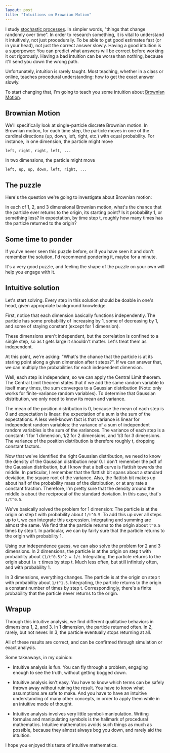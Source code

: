 ```yaml
---
layout: post
title: "Intuitions on Brownian Motion"
---
```


I study [stochastic processes](https://en.wikipedia.org/wiki/Stochastic_process).
In simpler words, "things that change randomly over time".
In order to research something, it is vital to understand it intuitively, not just procedurally.
To be able to get good estimates fast (or in your head), not just the correct answer slowly.
Having a good intuition is a superpower:
You can predict what answers will be correct before working it out rigorously.
Having a bad intuition can be worse than nothing,
because it'll send you down the wrong path.

Unfortunately, intuition is rarely taught.
Most teaching, whether in a class or online, teaches procedural understanding:
how to get the exact answer slowly.

To start changing that,
I'm going to teach you some intuition about
[Brownian Motion](https://en.wikipedia.org/wiki/Brownian_motion).

## Brownian Motion

We'll specifically look at
single-particle discrete Brownian motion.
In Brownian motion,
for each time step,
the particle moves in one of the cardinal directions (up, down, left, right, etc.)
with equal probability.
For instance,
in one dimension, the particle might move

    left, right, right, left, ...

In two dimensions, the particle might move

    left, up, up, down, left, right, ...

## The puzzle

Here's the question we're going to investigate about Brownian motion:

In each of 1, 2, and 3 dimensional Brownian motion,
what's the chance that the particle ever returns to the origin,
its starting point? Is it probability 1, or something less?
In expectation, by time step t, roughly how many times has the particle returned to the origin?

## Some time to ponder

If you've never seen this puzzle before,
or if you have seen it and don't remember the solution,
I'd recommend pondering it, maybe for a minute.

It's a very good puzzle,
and feeling the shape of the puzzle on your own
will help you engage with it.

## Intuitive solution

Let's start solving.
Every step in this solution should be doable in one's head,
given appropriate background knowledge.

First, notice that each dimension basically functions independently.
The particle has some probability of increasing by 1,
some of decreasing by 1,
and some of staying constant (except for 1 dimension).

These dimensions aren't independent,
but the correlation is confined to a single step,
so as t gets large it shouldn't matter.
Let's treat them as independent.

At this point, we're asking:
"What's the chance that the particle is at its staring point along a given dimension
after t steps?".
If we can answer that,
we can multiply the probabilities for each independent dimension.

Well, each step is independent, so we can apply the Central Limit theorem.
The Central Limit theorem
states that if we add the same random variable to itself
many times,
the sum converges to a Gaussian distribution
(Note: only works for finite-variance random variables).
To determine that Gaussian distribution,
we only need to know its mean and variance.

The mean of the position distribution is 0,
because the mean of each step is 0 and expectation is linear:
the expectation of a sum is the sum of the expectations.
A less well-known fact is that variance is linear for independent random variables:
the variance of a sum of independent random variables is the sum of the variances.
The variance of each step is a constant:
1 for 1 dimension,
1/2 for 2 dimensions,
and 1/3 for 3 dimensions.
The variance of the position distribution is therefore roughly t,
dropping constant factors.

Now that we've identified the right Gaussian distribution,
we need to know the density of the Gaussian distribution near 0.
I don't remember the pdf of the Gaussian distribution,
but I know that a bell curve
is flattish towards the middle.
In particular, I remember that the flattish bit spans about a standard deviation,
the square root of the variance.
Also, the flattish bit makes up about half of the probability mass of the distribution,
or at any rate a constant fraction.
Therefore, I'm pretty sure that the density around the middle
is about the reciprocal of the standard deviation.
In this case, that's `1/t^0.5`.

We've basically solved the problem for 1 dimension:
The particle is at the origin on step t with probability about `1/t^0.5`.
To add this up over all steps up to t,
we can integrate this expression.
Integrating and summing are almost the same.
We find that the particle returns to the origin
about `t^0.5` times by step t.
In particular, we can by fairly sure that the particle returns to the origin with probability 1.


Using our independence guess, we can also solve the problem for 2 and 3 dimensions.
In 2 dimensions,
the particle is at the origin on step t
with probability about `(1/t^0.5)^2 = 1/t`.
Integrating,
the particle returns to the origin about `ln t` times by step t.
Much less often, but still infinitely often,
and with probability 1.

In 3 dimensions,
everything changes.
The particle is at the origin on step t
with probability about `1/t^1.5`.
Integrating,
the particle returns to the origin a constant number of times by step t.
Correspondingly, there's a finite probability
that the particle never returns to the origin.

## Wrapup

Through this intuitive analysis, we find different qualitative behaviors in dimensions 1, 2, and 3.
In 1 dimension, the particle returned often. In 2, rarely, but not never.
In 3, the particle eventually stops returning at all.

All of these results are correct,
and can be confirmed through simulation or exact analysis.

Some takeaways, in my opinion:

* Intuitive analysis is fun. You can fly through a problem,
engaging enough to see the truth, without getting bogged down.

* Intuitive analysis isn't easy.
You have to know which terms can be safely thrown away without ruining the result.
You have to know what assumptions are safe to make.
And you have to have an intuitive understanding of many other concepts,
in order to apply them while in an intuitive mode of thought.

* Intuitive analysis involves very little symbol-manipulation.
Writing formulas and manipulating symbols
is the hallmark of procedural mathematics.
Intuitive mathematics avoids such things as much as possible,
because they almost always bog you down, and rarely aid the intuition.

I hope you enjoyed this taste of intuitive mathematics.
